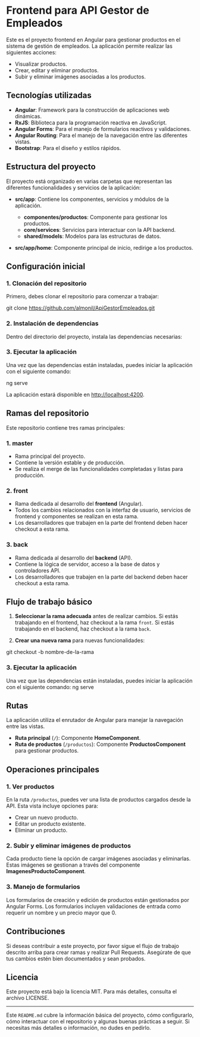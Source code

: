 # Frontend para API Gestor de Empleados

Este es el proyecto frontend en Angular para gestionar productos en el sistema de gestión de empleados. La aplicación permite realizar las siguientes acciones:

- Visualizar productos.
- Crear, editar y eliminar productos.
- Subir y eliminar imágenes asociadas a los productos.

## Tecnologías utilizadas

- **Angular**: Framework para la construcción de aplicaciones web dinámicas.
- **RxJS**: Biblioteca para la programación reactiva en JavaScript.
- **Angular Forms**: Para el manejo de formularios reactivos y validaciones.
- **Angular Routing**: Para el manejo de la navegación entre las diferentes vistas.
- **Bootstrap**: Para el diseño y estilos rápidos.

## Estructura del proyecto

El proyecto está organizado en varias carpetas que representan las diferentes funcionalidades y servicios de la aplicación:

- **src/app**: Contiene los componentes, servicios y módulos de la aplicación.
  - **componentes/productos**: Componente para gestionar los productos.
  - **core/services**: Servicios para interactuar con la API backend.
  - **shared/models**: Modelos para las estructuras de datos.
  
- **src/app/home**: Componente principal de inicio, redirige a los productos.

## Configuración inicial

### 1. Clonación del repositorio

Primero, debes clonar el repositorio para comenzar a trabajar:


git clone https://github.com/almonil/ApiGestorEmpleados.git


### 2. Instalación de dependencias

Dentro del directorio del proyecto, instala las dependencias necesarias:



### 3. Ejecutar la aplicación

Una vez que las dependencias están instaladas, puedes iniciar la aplicación con el siguiente comando:

ng serve


La aplicación estará disponible en [http://localhost:4200](http://localhost:4200).

## Ramas del repositorio

Este repositorio contiene tres ramas principales:

### 1. **master**

- Rama principal del proyecto.
- Contiene la versión estable y de producción.
- Se realiza el merge de las funcionalidades completadas y listas para producción.

### 2. **front**

- Rama dedicada al desarrollo del **frontend** (Angular).
- Todos los cambios relacionados con la interfaz de usuario, servicios de frontend y componentes se realizan en esta rama.
- Los desarrolladores que trabajen en la parte del frontend deben hacer checkout a esta rama.

### 3. **back**

- Rama dedicada al desarrollo del **backend** (API).
- Contiene la lógica de servidor, acceso a la base de datos y controladores API.
- Los desarrolladores que trabajen en la parte del backend deben hacer checkout a esta rama.

## Flujo de trabajo básico

1. **Seleccionar la rama adecuada** antes de realizar cambios. Si estás trabajando en el frontend, haz checkout a la rama `front`. Si estás trabajando en el backend, haz checkout a la rama `back`.

2. **Crear una nueva rama** para nuevas funcionalidades:

git checkout -b nombre-de-la-rama

### 3. Ejecutar la aplicación

Una vez que las dependencias están instaladas, puedes iniciar la aplicación con el siguiente comando:
ng serve


## Rutas

La aplicación utiliza el enrutador de Angular para manejar la navegación entre las vistas.

- **Ruta principal** (`/`): Componente **HomeComponent**.
- **Ruta de productos** (`/productos`): Componente **ProductosComponent** para gestionar productos.

## Operaciones principales

### 1. Ver productos

En la ruta `/productos`, puedes ver una lista de productos cargados desde la API. Esta vista incluye opciones para:

- Crear un nuevo producto.
- Editar un producto existente.
- Eliminar un producto.

### 2. Subir y eliminar imágenes de productos

Cada producto tiene la opción de cargar imágenes asociadas y eliminarlas. Estas imágenes se gestionan a través del componente **ImagenesProductoComponent**.

### 3. Manejo de formularios

Los formularios de creación y edición de productos están gestionados por Angular Forms. Los formularios incluyen validaciones de entrada como requerir un nombre y un precio mayor que 0.

## Contribuciones

Si deseas contribuir a este proyecto, por favor sigue el flujo de trabajo descrito arriba para crear ramas y realizar Pull Requests. Asegúrate de que tus cambios estén bien documentados y sean probados.

## Licencia

Este proyecto está bajo la licencia MIT. Para más detalles, consulta el archivo LICENSE.

---

Este `README.md` cubre la información básica del proyecto, cómo configurarlo, cómo interactuar con el repositorio y algunas buenas prácticas a seguir. Si necesitas más detalles o información, no dudes en pedirlo.
